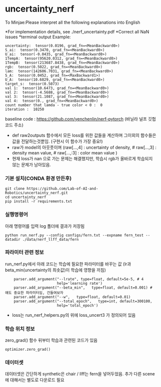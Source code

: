 # uncertainty_nerf
To Minjae:Please interpret all the following explanations into English

*For implementation details, see ./nerf_uncertainty.pdf
*Correct all NaN issues
*terminal output Example:
```
uncertainty:  tensor(0.0196, grad_fn=<MeanBackward0>)
S_ai:  tensor(0.3470, grad_fn=<MeanBackward0>)
U_ai:  tensor(-0.0435, grad_fn=<MeanBackward0>)
1TempA:  tensor(95620.0312, grad_fn=<MeanBackward0>)
1TempB:  tensor(213687.8438, grad_fn=<MeanBackward0>)
rgb:  tensor(0.5022, grad_fn=<MeanBackward0>)
lam:  tensor(142606.7031, grad_fn=<MeanBackward0>)
S_A:  tensor(0.0452, grad_fn=<MaxBackward1>)
U_A:  tensor(10.6829, grad_fn=<MeanBackward0>)
target_s:  tensor(0.5073)
val 1:  tensor(10.6473, grad_fn=<MeanBackward0>)
val 2:  tensor(-4.5688, grad_fn=<MeanBackward0>)
val 3:  tensor(21.1087, grad_fn=<MeanBackward0>)
val 4:  tensor(0., grad_fn=<MeanBackward0>)
count number that lamda - true color < 0 :  0
iteration :  10250
```

baseline code : https://github.com/yenchenlin/nerf-pytorch (바닐라 널프 깃헙코드 주소)





- def raw2outputs 함수에서 모든 loss를 위한 값들을 계산하며 그이외의 함수들은 값을 전달하는것뿐임. (구현시 이 함수가 가장 중요!)
- raw가 model의 아웃풋이며 (raw[...,4] : uncertainty of density, # raw[...,3] : density mean value, # raw[...,:3] : color mean value )
- 현재 loss가 nan 으로 가는 문제는 해결했지만, 학습시 rgb가 올바르게 학습되지 않는 문제가 남아있음.

### 기본 설치(CONDA 환경 만든후)
```
git clone https://github.com/Lab-of-AI-and-Robotics/uncertainty_nerf.git
cd uncertainty_nerf
pip install -r requirements.txt
```

### 실행명령어
아래 명령어를 입력 log 폴더에 결과가 저장됨
```
python run_nerf.py --config configs/fern.txt --expname fern_test --datadir ./data/nerf_llff_data/fern
```

### 파라미터 관련 정보
run_nerf.py에서 아래 코드는 학습에 필요한 파라미터를 바꾸는 값 (lr과 beta_min(uncertainty의 최솟값)이 학습에 영향을 끼침)
```
    parser.add_argument("--lrate", type=float, default=5e-5, # 4 
                        help='learning rate')
    parser.add_argument("--beta_min",   type=float, default=0.001) # 얘도 중요한 파라미터임, 건들여보자
    parser.add_argument("--w",   type=float, default=0.01) 
    parser.add_argument("--total_epoch",   type=int, default=300100, 
                        help='total_epoch')
```

- loss는 run_nerf_helpers.py의 위에 loss_uncert3 가 정의되어 있음


### 학습 위치 정보
zero_grad() 함수 뒤부터 학습과 관련된 코드가 있음
```
optimizer.zero_grad()
```


### 데이터셋
데이터셋은 간단하게 synthetic은 chair / llff는 fern을 넣어두었음. 추가 다른 scene에 대해서는 별도로 다운로드 필요
